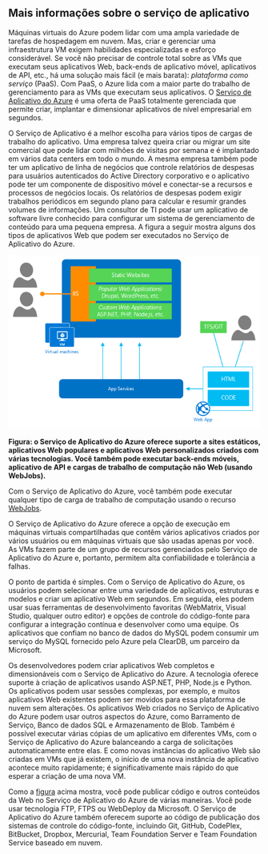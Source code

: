 <a name="tellmeas"></a>

## Mais informações sobre o serviço de aplicativo
Máquinas virtuais do Azure podem lidar com uma ampla variedade de tarefas de hospedagem em nuvem. Mas, criar e gerenciar uma infraestrutura VM exigem habilidades especializadas e esforço considerável. Se você não precisar de controle total sobre as VMs que executam seus aplicativos Web, back-ends de aplicativo móvel, aplicativos de API, etc., há uma solução mais fácil (e mais barata): *plataforma como serviço* (PaaS). Com PaaS, o Azure lida com a maior parte do trabalho de gerenciamento para as VMs que executam seus aplicativos. O [Serviço de Aplicativo do Azure](../articles/app-service/app-service-value-prop-what-is.md) é uma oferta de PaaS totalmente gerenciada que permite criar, implantar e dimensionar aplicativos de nível empresarial em segundos.

O Serviço de Aplicativo é a melhor escolha para vários tipos de cargas de trabalho do aplicativo. Uma empresa talvez queira criar ou migrar um site comercial que pode lidar com milhões de visitas por semana e é implantado em vários data centers em todo o mundo. A mesma empresa também pode ter um aplicativo de linha de negócios que controle relatórios de despesas para usuários autenticados do Active Directory corporativo e o aplicativo pode ter um componente de dispositivo móvel e conectar-se a recursos e processos de negócios locais. Os relatórios de despesas podem exigir trabalhos periódicos em segundo plano para calcular e resumir grandes volumes de informações. Um consultor de TI pode usar um aplicativo de software livre conhecido para configurar um sistema de gerenciamento de conteúdo para uma pequena empresa. A figura a seguir mostra alguns dos tipos de aplicativos Web que podem ser executados no Serviço de Aplicativo do Azure.

<a name="appservice_diagram"></a> ![diagrama do serviço de aplicativo](media/app-service-choose-me-content/diagram.png)

**Figura: o Serviço de Aplicativo do Azure oferece suporte a sites estáticos, aplicativos Web populares e aplicativos Web personalizados criados com várias tecnologias. Você também pode executar back-ends móveis, aplicativo de API e cargas de trabalho de computação não Web (usando WebJobs).**

Com o Serviço de Aplicativo do Azure, você também pode executar qualquer tipo de carga de trabalho de computação usando o recurso [WebJobs](../articles/app-service-web/websites-webjobs-resources.md).

O Serviço de Aplicativo do Azure oferece a opção de execução em máquinas virtuais compartilhadas que contêm vários aplicativos criados por vários usuários ou em máquinas virtuais que são usadas apenas por você. As VMs fazem parte de um grupo de recursos gerenciados pelo Serviço de Aplicativo do Azure e, portanto, permitem alta confiabilidade e tolerância a falhas.

O ponto de partida é simples. Com o Serviço de Aplicativo do Azure, os usuários podem selecionar entre uma variedade de aplicativos, estruturas e modelos e criar um aplicativo Web em segundos. Em seguida, eles podem usar suas ferramentas de desenvolvimento favoritas (WebMatrix, Visual Studio, qualquer outro editor) e opções de controle do código-fonte para configurar a integração contínua e desenvolver como uma equipe. Os aplicativos que confiam no banco de dados do MySQL podem consumir um serviço do MySQL fornecido pelo Azure pela ClearDB, um parceiro da Microsoft.

Os desenvolvedores podem criar aplicativos Web completos e dimensionáveis com o Serviço de Aplicativo do Azure. A tecnologia oferece suporte à criação de aplicativos usando ASP.NET, PHP, Node.js e Python. Os aplicativos podem usar sessões complexas, por exemplo, e muitos aplicativos Web existentes podem ser movidos para essa plataforma de nuvem sem alterações. Os aplicativos Web criados no Serviço de Aplicativo do Azure podem usar outros aspectos do Azure, como Barramento de Serviço, Banco de dados SQL e Armazenamento de Blob. Também é possível executar várias cópias de um aplicativo em diferentes VMs, com o Serviço de Aplicativo do Azure balanceando a carga de solicitações automaticamente entre elas. E como novas instâncias do aplicativo Web são criadas em VMs que já existem, o início de uma nova instância de aplicativo acontece muito rapidamente; é significativamente mais rápido do que esperar a criação de uma nova VM.

Como a [figura](#appservice_diagram) acima mostra, você pode publicar código e outros conteúdos da Web no Serviço de Aplicativo do Azure de várias maneiras. Você pode usar tecnologia FTP, FTPS ou WebDeploy da Microsoft. O Serviço de Aplicativo do Azure também oferecem suporte ao código de publicação dos sistemas de controle do código-fonte, incluindo Git, GitHub, CodePlex, BitBucket, Dropbox, Mercurial, Team Foundation Server e Team Foundation Service baseado em nuvem.

<!---HONumber=AcomDC_0413_2016-->